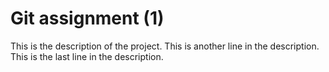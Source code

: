  # Git assignment (1)
 This is the description of the project.
 This is another line in the description.
 This is the last line in the description.
 